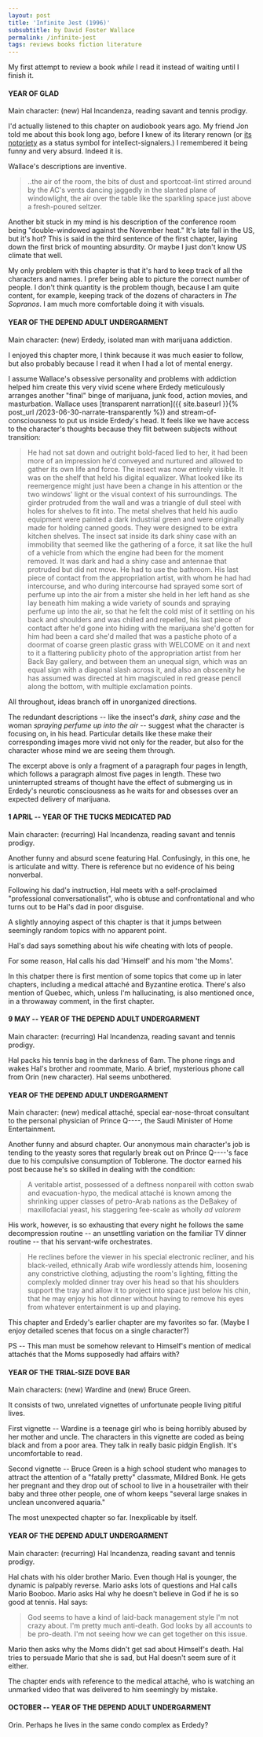 ```yaml
---
layout: post
title: 'Infinite Jest (1996)'
subsubtitle: by David Foster Wallace
permalink: /infinite-jest
tags: reviews books fiction literature
---
```


My first attempt to review a book _while_ I read it instead of waiting until I finish it.
<!--more-->

#### YEAR OF GLAD

Main character: (new) Hal Incandenza, reading savant and tennis prodigy.

I'd actually listened to this chapter on audiobook years ago.
My friend Jon told me about this book long ago, before I knew of its literary renown (or [its notoriety](https://www.newyorker.com/magazine/2018/11/05/how-to-read-infinite-jest) as a status symbol for intellect-signalers.)
I remembered it being funny and very absurd.
Indeed it is.

Wallace's descriptions are inventive.
> ..the air of the room, the bits of dust and sportcoat-lint stirred around by the AC's vents dancing jaggedly in the slanted plane of windowlight, the air over the table like the sparkling space just above a fresh-poured seltzer.

Another bit stuck in my mind is his description of the conference room being "double-windowed against the November heat."
It's late fall in the US, but it's hot?
This is said in the third sentence of the first chapter, laying down the first brick of mounting absurdity.
Or maybe I just don't know US climate that well.

My only problem with this chapter is that it's hard to keep track of all the characters and names.
I prefer being able to picture the correct number of people.
I don't think quantity is the problem though, because I am quite content, for example, keeping track of the dozens of characters in _The Sopranos_.
I am much more comfortable doing it with visuals.

#### YEAR OF THE DEPEND ADULT UNDERGARMENT

Main character: (new) Erdedy, isolated man with marijuana addiction.

I enjoyed this chapter more, I think because it was much easier to follow, but also probably because I read it when I had a lot of mental energy.

I assume Wallace's obsessive personality and problems with addiction helped him create this very vivid scene where Erdedy meticulously arranges another "final" binge of marijuana, junk food, action movies, and masturbation.
Wallace uses [transparent narration]({{ site.baseurl }}{% post_url /2023-06-30-narrate-transparently %}) and stream-of-consciousness to put us inside Erdedy's head.
It feels like we have access to the character's thoughts because they flit between subjects without transition:
> He had not sat down and outright bold-faced lied to her, it had been more of an impression he'd conveyed and nurtured and allowed to gather its own life and force. The insect was now entirely visible. It was on the shelf that held his digital equalizer. What looked like its reemergence might just have been a change in his attention or the two windows' light or the visual context of his surroundings. The girder protruded from the wall and was a triangle of dull steel with holes for shelves to fit into. The metal shelves that held his audio equipment were painted a dark industrial green and were originally made for holding canned goods. They were designed to be extra kitchen shelves. The insect sat inside its dark shiny case with an immobility that seemed like the gathering of a force, it sat like the hull of a vehicle from which the engine had been for the moment removed. It was dark and had a shiny case and antennae that protruded but did not move. He had to use the bathroom. His last piece of contact from the appropriation artist, with whom he had had intercourse, and who during intercourse had sprayed some sort of perfume up into the air from a mister she held in her left hand as she lay beneath him making a wide variety of sounds and spraying perfume up into the air, so that he felt the cold mist of it settling on his back and shoulders and was chilled and repelled, his last piece of contact after he'd gone into hiding with the marijuana she'd gotten for him had been a card she'd mailed that was a pastiche photo of a doormat of coarse green plastic grass with WELCOME on it and next to it a flattering publicity photo of the appropriation artist from her Back Bay gallery, and between them an unequal sign, which was an equal sign with a diagonal slash across it, and also an obscenity he has assumed was directed at him magisculed in red grease pencil along the bottom, with multiple exclamation points.

All throughout, ideas branch off in unorganized directions.

The redundant descriptions -- like the insect's _dark, shiny case_ and the woman _spraying perfume up into the air_ -- suggest what the character is focusing on, in his head.
Particular details like these make their corresponding images more vivid not only for the reader, but also for the character whose mind we are seeing them through.

The excerpt above is only a fragment of a paragraph four pages in length, which follows a paragraph almost five pages in length.
These two uninterrupted streams of thought have the effect of submerging us in Erdedy's neurotic consciousness as he waits for and obsesses over an expected delivery of marijuana.

#### 1 APRIL -- YEAR OF THE TUCKS MEDICATED PAD

Main character: (recurring) Hal Incandenza, reading savant and tennis prodigy.

Another funny and absurd scene featuring Hal.
Confusingly, in this one, he is articulate and witty.
There is reference but no evidence of his being nonverbal.

Following his dad's instruction, Hal meets with a self-proclaimed "professional conversationalist", who is obtuse and confrontational and who turns out to be Hal's dad in poor disguise.

A slightly annoying aspect of this chapter is that it jumps between seemingly random topics with no apparent point.

Hal's dad says something about his wife cheating with lots of people.

For some reason, Hal calls his dad 'Himself' and his mom 'the Moms'.

In this chatper there is first mention of some topics that come up in later chapters, including a medical attaché and Byzantine erotica.
There's also mention of Quebec, which, unless I'm hallucinating, is also mentioned once, in a throwaway comment, in the first chapter.

#### 9 MAY -- YEAR OF THE DEPEND ADULT UNDERGARMENT

Main character: (recurring) Hal Incandenza, reading savant and tennis prodigy.

Hal packs his tennis bag in the darkness of 6am.
The phone rings and wakes Hal's brother and roommate, Mario.
A brief, mysterious phone call from Orin (new character).
Hal seems unbothered.

#### YEAR OF THE DEPEND ADULT UNDERGARMENT

Main character: (new) medical attaché, special ear-nose-throat consultant to the personal physician of Prince Q----, the Saudi Minister of Home Entertainment.

Another funny and absurd chapter.
Our anonymous main character's job is tending to the yeasty sores that regularly break out on Prince Q----'s face due to his compulsive consumption of Toblerone.
The doctor earned his post because he's so skilled in dealing with the condition:
> A veritable artist, possessed of a deftness nonpareil with cotton swab and evacuation-hypo, the medical attaché is known among the shrinking upper classes of petro-Arab nations as the DeBakey of maxillofacial yeast, his staggering fee-scale as wholly _ad valorem_

His work, however, is so exhausting that every night he follows the same decompression routine -- an unsettling variation on the familiar TV dinner routine -- that his servant-wife orchestrates.
> He reclines before the viewer in his special electronic recliner, and his black-veiled, ethnically Arab wife wordlessly attends him, loosening any constrictive clothing, adjusting the room's lighting, fitting the complexly molded dinner tray over his head so that his shoulders support the tray and allow it to project into space just below his chin, that he may enjoy his hot dinner without having to remove his eyes from whatever entertainment is up and playing.

This chapter and Erdedy's earlier chapter are my favorites so far.
(Maybe I enjoy detailed scenes that focus on a single character?)

PS -- This man must be somehow relevant to Himself's mention of medical attachés that the Moms supposedly had affairs with?

#### YEAR OF THE TRIAL-SIZE DOVE BAR

Main characters: (new) Wardine and (new) Bruce Green.

It consists of two, unrelated vignettes of unfortunate people living pitiful lives.

First vignette --
Wardine is a teenage girl who is being horribly abused by her mother and uncle.
The characters in this vignette are coded as being black and from a poor area.
They talk in really basic pidgin English.
It's uncomfortable to read.

Second vignette --
Bruce Green is a high school student who manages to attract the attention of a "fatally pretty" classmate, Mildred Bonk.
He gets her pregnant and they drop out of school to live in a housetrailer with their baby and three other people, one of whom keeps "several large snakes in unclean unconvered aquaria."

The most unexpected chapter so far.
Inexplicable by itself.

#### YEAR OF THE DEPEND ADULT UNDERGARMENT

Main character: (recurring) Hal Incandenza, reading savant and tennis prodigy.

Hal chats with his older brother Mario.
Even though Hal is younger, the dynamic is palpably reverse.
Mario asks lots of questions and Hal calls Mario Booboo.
Mario asks Hal why he doesn't believe in God if he is so good at tennis.
Hal says:
> God seems to have a kind of laid-back management style I'm not crazy about. I'm pretty much anti-death. God looks by all accounts to be pro-death. I'm not seeing how we can get together on this issue.

Mario then asks why the Moms didn't get sad about Himself's death.
Hal tries to persuade Mario that she is sad, but Hal doesn't seem sure of it either.

The chapter ends with reference to the medical attaché, who is watching an unmarked video that was delivered to him seemingly by mistake.

#### OCTOBER -- YEAR OF THE DEPEND ADULT UNDERGARMENT

Orin.
Perhaps he lives in the same condo complex as Erdedy?